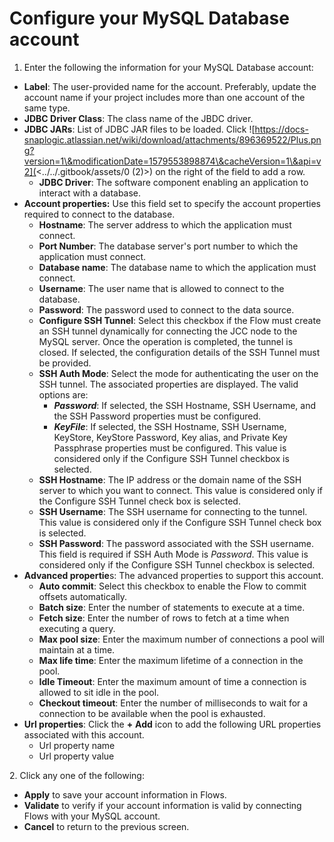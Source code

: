 # Configure your MySQL Database account

1. Enter the following the information for your MySQL Database account:

* **Label**: The user-provided name for the account. Preferably, update the account name if your project includes more than one account of the same type.
* **JDBC Driver Class**: The class name of the JBDC driver.
* **JDBC JARs**: List of JDBC JAR files to be loaded. Click ![https://docs-snaplogic.atlassian.net/wiki/download/attachments/896369522/Plus.png?version=1\&modificationDate=1579553898874\&cacheVersion=1\&api=v2](<../../.gitbook/assets/0 (2)>) on the right of the field to add a row.
  * **JDBC Driver**: The software component enabling an application to interact with a database.
* **Account properties:** Use this field set to specify the account properties required to connect to the database.
  * **Hostname**: The server address to which the application must connect.
  * **Port Number**: The database server's port number to which the application must connect.
  * **Database name**: The database name to which the application must connect.
  * **Username**: The user name that is allowed to connect to the database.
  * **Password**: The password used to connect to the data source.
  * **Configure SSH Tunnel**: Select this checkbox if the Flow must create an SSH tunnel dynamically for connecting the JCC node to the MySQL server. Once the operation is completed, the tunnel is closed. If selected, the configuration details of the SSH Tunnel must be provided.
  * **SSH Auth Mode**: Select the mode for authenticating the user on the SSH tunnel. The associated properties are displayed. The valid options are:
    * _**Password**_: If selected, the SSH Hostname, SSH Username, and the SSH Password properties must be configured.
    * _**KeyFile**_: If selected, the SSH Hostname, SSH Username, KeyStore, KeyStore Password, Key alias, and Private Key Passphrase properties must be configured. This value is considered only if the Configure SSH Tunnel checkbox is selected.
  * **SSH Hostname**: The IP address or the domain name of the SSH server to which you want to connect. This value is considered only if the Configure SSH Tunnel check box is selected.
  * **SSH Username**: The SSH username for connecting to the tunnel. This value is considered only if the Configure SSH Tunnel check box is selected.
  * **SSH Password**: The password associated with the SSH username. This field is required if SSH Auth Mode is _Password_. This value is considered only if the Configure SSH Tunnel checkbox is selected.
* **Advanced propertie**s: The advanced properties to support this account.
  * **Auto commit**: Select this checkbox to enable the Flow to commit offsets automatically.
  * **Batch size**: Enter the number of statements to execute at a time.
  * **Fetch size**: Enter the number of rows to fetch at a time when executing a query.
  * **Max pool size**: Enter the maximum number of connections a pool will maintain at a time.
  * **Max life time**: Enter the maximum lifetime of a connection in the pool.
  * **Idle Timeout**: Enter the maximum amount of time a connection is allowed to sit idle in the pool.
  * **Checkout timeout**: Enter the number of milliseconds to wait for a connection to be available when the pool is exhausted.
* **Url properties**: Click the **+** **Add** icon to add the following URL properties associated with this account.
  * Url property name
  * Url property value

2\. Click any one of the following:

* **Apply** to save your account information in Flows.
* **Validate** to verify if your account information is valid by connecting Flows with your MySQL account.
* **Cancel** to return to the previous screen.

